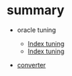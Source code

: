 #	summary

* oracle tuning
	 * [Index tuning](oracle_tuning.md)
	 * [Index tuning](oracle3_second.md)

* [converter](oracle3_converter/readme.md)
